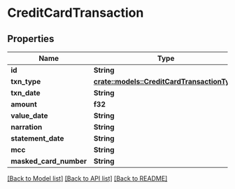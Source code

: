 # CreditCardTransaction

## Properties

Name | Type | Description | Notes
------------ | ------------- | ------------- | -------------
**id** | **String** |  | 
**txn_type** | [**crate::models::CreditCardTransactionType**](CreditCardTransactionType.md) |  | 
**txn_date** | **String** |  | 
**amount** | **f32** |  | 
**value_date** | **String** |  | 
**narration** | **String** |  | 
**statement_date** | **String** |  | 
**mcc** | **String** |  | 
**masked_card_number** | **String** |  | 

[[Back to Model list]](../README.md#documentation-for-models) [[Back to API list]](../README.md#documentation-for-api-endpoints) [[Back to README]](../README.md)


